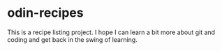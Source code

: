 # odin-recipes
This is a recipe listing project. I hope I can learn a bit more about git and coding and get back in the swing of learning.